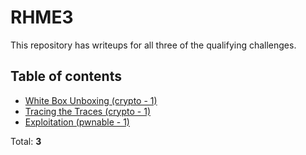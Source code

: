 # RHME3

This repository has writeups for all three of the qualifying challenges.

## Table of contents

* [White Box Unboxing (crypto - 1)](whitebox)
* [Tracing the Traces (crypto - 1)](tracing)
* [Exploitation (pwnable - 1)](pwnable)

Total: **3**
